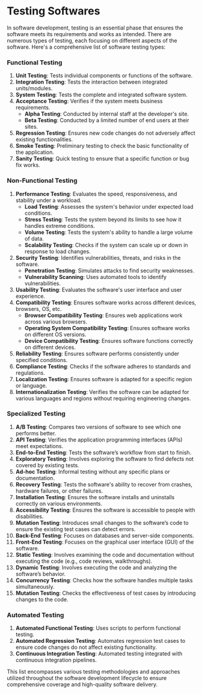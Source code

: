 # Testing Softwares

In software development, testing is an essential phase that ensures the software meets its requirements and works as intended. There are numerous types of testing, each focusing on different aspects of the software. Here's a comprehensive list of software testing types:

### Functional Testing
1. **Unit Testing**: Tests individual components or functions of the software.
2. **Integration Testing**: Tests the interaction between integrated units/modules.
3. **System Testing**: Tests the complete and integrated software system.
4. **Acceptance Testing**: Verifies if the system meets business requirements.
   - **Alpha Testing**: Conducted by internal staff at the developer's site.
   - **Beta Testing**: Conducted by a limited number of end users at their sites.
5. **Regression Testing**: Ensures new code changes do not adversely affect existing functionalities.
6. **Smoke Testing**: Preliminary testing to check the basic functionality of the application.
7. **Sanity Testing**: Quick testing to ensure that a specific function or bug fix works.

### Non-Functional Testing
1. **Performance Testing**: Evaluates the speed, responsiveness, and stability under a workload.
   - **Load Testing**: Assesses the system's behavior under expected load conditions.
   - **Stress Testing**: Tests the system beyond its limits to see how it handles extreme conditions.
   - **Volume Testing**: Tests the system's ability to handle a large volume of data.
   - **Scalability Testing**: Checks if the system can scale up or down in response to load changes.
2. **Security Testing**: Identifies vulnerabilities, threats, and risks in the software.
   - **Penetration Testing**: Simulates attacks to find security weaknesses.
   - **Vulnerability Scanning**: Uses automated tools to identify vulnerabilities.
3. **Usability Testing**: Evaluates the software's user interface and user experience.
4. **Compatibility Testing**: Ensures software works across different devices, browsers, OS, etc.
   - **Browser Compatibility Testing**: Ensures web applications work across various browsers.
   - **Operating System Compatibility Testing**: Ensures software works on different OS versions.
   - **Device Compatibility Testing**: Ensures software functions correctly on different devices.
5. **Reliability Testing**: Ensures software performs consistently under specified conditions.
6. **Compliance Testing**: Checks if the software adheres to standards and regulations.
7. **Localization Testing**: Ensures software is adapted for a specific region or language.
8. **Internationalization Testing**: Verifies the software can be adapted for various languages and regions without requiring engineering changes.

### Specialized Testing
1. **A/B Testing**: Compares two versions of software to see which one performs better.
2. **API Testing**: Verifies the application programming interfaces (APIs) meet expectations.
3. **End-to-End Testing**: Tests the software’s workflow from start to finish.
4. **Exploratory Testing**: Involves exploring the software to find defects not covered by existing tests.
5. **Ad-hoc Testing**: Informal testing without any specific plans or documentation.
6. **Recovery Testing**: Tests the software's ability to recover from crashes, hardware failures, or other failures.
7. **Installation Testing**: Ensures the software installs and uninstalls correctly on various environments.
8. **Accessibility Testing**: Ensures the software is accessible to people with disabilities.
9. **Mutation Testing**: Introduces small changes to the software’s code to ensure the existing test cases can detect errors.
10. **Back-End Testing**: Focuses on databases and server-side components.
11. **Front-End Testing**: Focuses on the graphical user interface (GUI) of the software.
12. **Static Testing**: Involves examining the code and documentation without executing the code (e.g., code reviews, walkthroughs).
13. **Dynamic Testing**: Involves executing the code and analyzing the software’s behavior.
14. **Concurrency Testing**: Checks how the software handles multiple tasks simultaneously.
15. **Mutation Testing**: Checks the effectiveness of test cases by introducing changes to the code.

### Automated Testing
1. **Automated Functional Testing**: Uses scripts to perform functional testing.
2. **Automated Regression Testing**: Automates regression test cases to ensure code changes do not affect existing functionality.
3. **Continuous Integration Testing**: Automated testing integrated with continuous integration pipelines.

This list encompasses various testing methodologies and approaches utilized throughout the software development lifecycle to ensure comprehensive coverage and high-quality software delivery.
